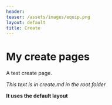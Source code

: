 ```yaml
---
header:
teaser: /assets/images/equip.png
layout: default
title: Create
---
```

# My create pages

A test create page.

_This text is in create.md in the root folder_

**It uses the default layout**

